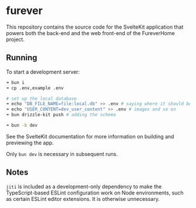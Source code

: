 # furever

This repository contains the source code for the SvelteKit application that
powers both the back-end and the web front-end of the FureverHome project.

## Running

To start a development server:

```sh
➜ bun i
➜ cp .env,example .env

# set up the local database
➜ echo "DB_FILE_NAME=file:local.db" >> .env # saying where it should be
➜ echo "USER_CONTENT=dev_user_content" >> .env # images and so on
➜ bun drizzle-kit push # adding the schema

➜ bun -b dev
```

See the SvelteKit documentation for more information on building and previewing
the app.

Only `bun dev` is necessary in subsequent runs.

## Notes

`jiti` is included as a development-only dependency to make the TypeScript-based
ESLint configuration work on Node environments, such as certain ESLint editor
extensions. It is otherwise unnecessary.
